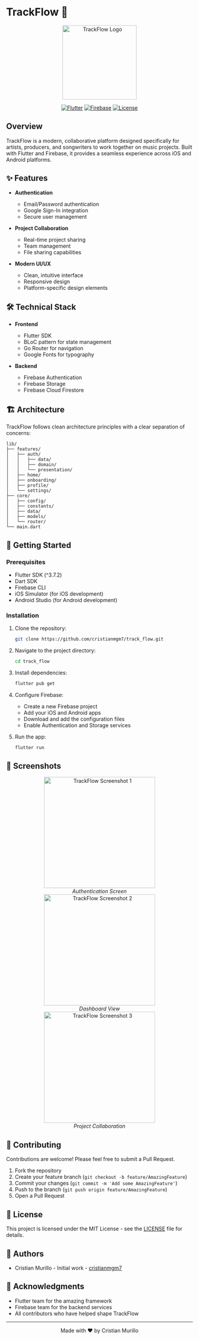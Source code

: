 # TrackFlow 🎵

<div align="center">
  <img src="assets/images/logo.png" alt="TrackFlow Logo" width="200"/>
  
  [![Flutter](https://img.shields.io/badge/Flutter-3.7.2-blue.svg)](https://flutter.dev)
  [![Firebase](https://img.shields.io/badge/Firebase-3.13.0-orange.svg)](https://firebase.google.com)
  [![License](https://img.shields.io/badge/License-MIT-green.svg)](LICENSE)
</div>

## Overview

TrackFlow is a modern, collaborative platform designed specifically for artists, producers, and songwriters to work together on music projects. Built with Flutter and Firebase, it provides a seamless experience across iOS and Android platforms.

## ✨ Features

- **Authentication**

  - Email/Password authentication
  - Google Sign-In integration
  - Secure user management

- **Project Collaboration**

  - Real-time project sharing
  - Team management
  - File sharing capabilities

- **Modern UI/UX**
  - Clean, intuitive interface
  - Responsive design
  - Platform-specific design elements

## 🛠 Technical Stack

- **Frontend**

  - Flutter SDK
  - BLoC pattern for state management
  - Go Router for navigation
  - Google Fonts for typography

- **Backend**
  - Firebase Authentication
  - Firebase Storage
  - Firebase Cloud Firestore

## 🏗 Architecture

TrackFlow follows clean architecture principles with a clear separation of concerns:

```
lib/
├── features/
│   ├── auth/
│   │   ├── data/
│   │   ├── domain/
│   │   └── presentation/
│   ├── home/
│   ├── onboarding/
│   ├── profile/
│   └── settings/
├── core/
│   ├── config/
│   ├── constants/
│   ├── data/
│   ├── models/
│   └── router/
└── main.dart
```

## 🚀 Getting Started

### Prerequisites

- Flutter SDK (^3.7.2)
- Dart SDK
- Firebase CLI
- iOS Simulator (for iOS development)
- Android Studio (for Android development)

### Installation

1. Clone the repository:

   ```bash
   git clone https://github.com/cristianmgm7/track_flow.git
   ```

2. Navigate to the project directory:

   ```bash
   cd track_flow
   ```

3. Install dependencies:

   ```bash
   flutter pub get
   ```

4. Configure Firebase:

   - Create a new Firebase project
   - Add your iOS and Android apps
   - Download and add the configuration files
   - Enable Authentication and Storage services

5. Run the app:
   ```bash
   flutter run
   ```

## 📱 Screenshots

<div align="center">
  <img src="assets/images/Screenshot1.png" alt="TrackFlow Screenshot 1" width="300"/>
  <br>
  <em>Authentication Screen</em>
</div>

<div align="center">
  <img src="assets/images/screenshot2.png" alt="TrackFlow Screenshot 2" width="300"/>
  <br>
  <em>Dashboard View</em>
</div>

<div align="center">
  <img src="assets/images/screenshot3.png" alt="TrackFlow Screenshot 3" width="300"/>
  <br>
  <em>Project Collaboration</em>
</div>

## 🤝 Contributing

Contributions are welcome! Please feel free to submit a Pull Request.

1. Fork the repository
2. Create your feature branch (`git checkout -b feature/AmazingFeature`)
3. Commit your changes (`git commit -m 'Add some AmazingFeature'`)
4. Push to the branch (`git push origin feature/AmazingFeature`)
5. Open a Pull Request

## 📄 License

This project is licensed under the MIT License - see the [LICENSE](LICENSE) file for details.

## 👥 Authors

- Cristian Murillo - Initial work - [cristianmgm7](https://github.com/cristianmgm7)

## 🙏 Acknowledgments

- Flutter team for the amazing framework
- Firebase team for the backend services
- All contributors who have helped shape TrackFlow

---

<div align="center">
  Made with ❤️ by Cristian Murillo
</div>
